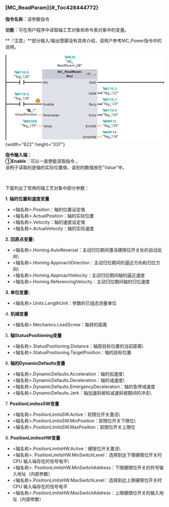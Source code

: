 ### [MC_ReadParam]{#_Toc428444772}

**指令名称**：读参数指令

**功能**：可在用户程序中读取轴工艺对象和命令表对象中的变量。

**『注意』**部分输入/输出管脚没有具体介绍，请用户参考MC_Power指令中的说明。

![](images/12-1.jpg){width="622" height="337"}

**指令输入端：** \
**①Enable**：可以一直使能读取指令 。\
该例子读取的是轴的实际位置值，读到的数值放在"Value"中。

 

下面列出了常用的轴工艺对象中部分参数：

**1. 轴的位置和速度变量**

-   \<轴名称\>.Position：轴的位置设定值
-   \<轴名称\>.ActualPosition：轴的实际位置
-   \<轴名称\>.Velocity：轴的速度设定值
-   \<轴名称\>.ActualVelocity：轴的实际速度

**2. 回原点变量**\

-   \<轴名称\>.Homing.AutoReversal：主动归位期间激活硬限位开关处的自动反向\
-   \<轴名称\>.Homing.ApproachDirection：主动归位期间的逼近方向和归位方向\
-   \<轴名称\>.Homing.ApproachVelocity：主动归位期间轴的逼近速度
-   \<轴名称\>.Homing.ReferencingVelocity：主动归位期间轴的归位速度

**3. 单位变量**\

-   \<轴名称\>.Units.LengthUnit：参数的已组态测量单位

4\. **机械变量**

-   \<轴名称\>.Mechanics.LeadScrew：每转的距离

5\. **轴StatusPositioning变量**

-   \<轴名称\>.StatusPositioning.Distance：轴距目标位置的当前距离\
-   \<轴名称\>.StatusPositioning.TargetPosition：轴的目标位置

6\. **轴的DynamicDefaults变量**

-   \<轴名称\>.DynamicDefaults.Acceleration：轴的加速度\
-   \<轴名称\>.DynamicDefaults.Deceleration：轴的减速度\
-   \<轴名称\>.DynamicDefaults.EmergencyDeceleration：轴的急停减速度
-   \<轴名称\>.DynamicDefaults.Jerk：轴加速斜坡和减速斜坡期间的冲击\

7\. **PositionLimitesSW变量**

-   \<轴名称\>.PositionLimitsSW.Active：软限位开关激活\
-   \<轴名称\>.PositionLimitsSW.MinPosition：软限位开关下限位\
-   \<轴名称\>.PositionLimitsSW.MaxPosition：软限位开关上限位

8\. **PositionLimitesHW变量**

-   \<轴名称\>.PositionLimitsHW.Active：硬限位开关激活\
-   \<轴名称\>.
    PositionLimitsHW.MinSwitchLevel：选择到达下限硬限位开关时 CPU
    输入端存在的信号电平\
-   \<轴名称\>.
    PositionLimitsHW.MinSwitchAddress：下限硬限位开关的符号输入地址（内部参数）
-   \<轴名称\>.PositionLimitsHW.MaxSwitchLevel：选择到达上限硬限位开关时
    CPU 输入端存在的信号电平
-   \<轴名称\>.PositionLimitsHW.MaxSwitchAddress：上限硬限位开关的输入地址（内部参数）
